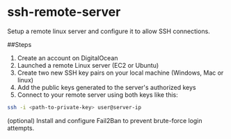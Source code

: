 # ssh-remote-server
Setup a remote linux server and configure it to allow SSH connections.

##Steps
1. Create an account on DigitalOcean 
2. Launched a remote Linux server (EC2 or Ubuntu)
3. Create two new SSH key pairs on your local machine (Windows, Mac or linux)
4. Add the public keys generated to the server's authorized keys
5. Connect to your remote server using both keys like this:

```bash
ssh -i <path-to-private-key> user@server-ip
```
(optional) Install and configure Fail2Ban to prevent brute-force login attempts.



